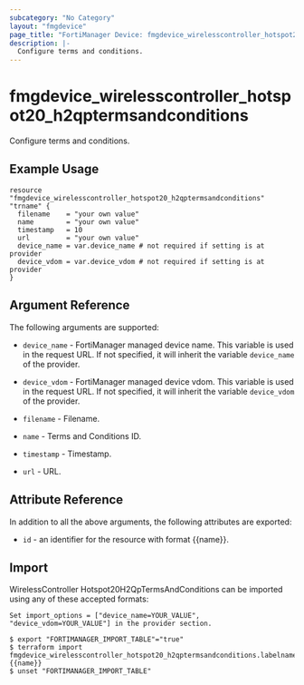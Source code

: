 ```yaml
---
subcategory: "No Category"
layout: "fmgdevice"
page_title: "FortiManager Device: fmgdevice_wirelesscontroller_hotspot20_h2qptermsandconditions"
description: |-
  Configure terms and conditions.
---
```


# fmgdevice_wirelesscontroller_hotspot20_h2qptermsandconditions
Configure terms and conditions.

## Example Usage

```hcl
resource "fmgdevice_wirelesscontroller_hotspot20_h2qptermsandconditions" "trname" {
  filename    = "your own value"
  name        = "your own value"
  timestamp   = 10
  url         = "your own value"
  device_name = var.device_name # not required if setting is at provider
  device_vdom = var.device_vdom # not required if setting is at provider
}
```

## Argument Reference


The following arguments are supported:

* `device_name` - FortiManager managed device name. This variable is used in the request URL. If not specified, it will inherit the variable `device_name` of the provider.
* `device_vdom` - FortiManager managed device vdom. This variable is used in the request URL. If not specified, it will inherit the variable `device_vdom` of the provider.

* `filename` - Filename.
* `name` - Terms and Conditions ID.
* `timestamp` - Timestamp.
* `url` - URL.


## Attribute Reference

In addition to all the above arguments, the following attributes are exported:
* `id` - an identifier for the resource with format {{name}}.

## Import

WirelessController Hotspot20H2QpTermsAndConditions can be imported using any of these accepted formats:
```
Set import_options = ["device_name=YOUR_VALUE", "device_vdom=YOUR_VALUE"] in the provider section.

$ export "FORTIMANAGER_IMPORT_TABLE"="true"
$ terraform import fmgdevice_wirelesscontroller_hotspot20_h2qptermsandconditions.labelname {{name}}
$ unset "FORTIMANAGER_IMPORT_TABLE"
```

